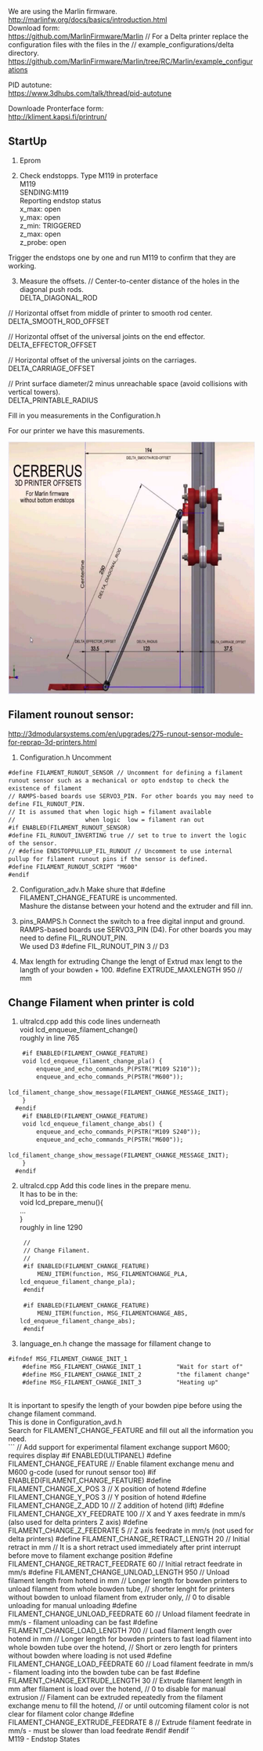We are using the Marlin firmware. <br>
http://marlinfw.org/docs/basics/introduction.html<br>
Download form: <br>
https://github.com/MarlinFirmware/Marlin
// For a Delta printer replace the configuration files with the files in the
// example_configurations/delta directory.
https://github.com/MarlinFirmware/Marlin/tree/RC/Marlin/example_configurations

PID autotune: <br> 
https://www.3dhubs.com/talk/thread/pid-autotune

Downloade Pronterface form: <br>
http://kliment.kapsi.fi/printrun/


## StartUp<br> 
1. Eprom 

2. Check endstopps. Type M119 in proterface <br> 
M119 <br>
SENDING:M119 <br>
Reporting endstop status <br>
x_max: open <br>
y_max: open <br>
z_min: TRIGGERED <br>
z_max: open <br>
z_probe: open <br>

Trigger the endstops one by one and run M119 to confirm that they are working. <br> 

3. Measure the offsets. 
// Center-to-center distance of the holes in the diagonal push rods. <br>
DELTA_DIAGONAL_ROD

// Horizontal offset from middle of printer to smooth rod center. <br>
DELTA_SMOOTH_ROD_OFFSET

// Horizontal offset of the universal joints on the end effector. <br>
DELTA_EFFECTOR_OFFSET

// Horizontal offset of the universal joints on the carriages. <br>
DELTA_CARRIAGE_OFFSET

// Print surface diameter/2 minus unreachable space (avoid collisions with vertical towers). <br>
DELTA_PRINTABLE_RADIUS

Fill in you measurements in the Configuration.h 

For our printer we have this masurements. 

<a href="url"><img src="https://github.com/OleIdole/Kossel-XL-DIY-3D-printer/blob/master/Pictures/Kossel_Calibration.png" align="center" height="515" width="662" ></a> <br>

## Filament rounout sensor: <br> 
http://3dmodularsystems.com/en/upgrades/275-runout-sensor-module-for-reprap-3d-printers.html


1. Configuration.h
Uncomment 
```
#define FILAMENT_RUNOUT_SENSOR // Uncomment for defining a filament runout sensor such as a mechanical or opto endstop to check the existence of filament
// RAMPS-based boards use SERVO3_PIN. For other boards you may need to define FIL_RUNOUT_PIN.
// It is assumed that when logic high = filament available
//                    when logic  low = filament ran out
#if ENABLED(FILAMENT_RUNOUT_SENSOR)
#define FIL_RUNOUT_INVERTING true // set to true to invert the logic of the sensor.
// #define ENDSTOPPULLUP_FIL_RUNOUT // Uncomment to use internal pullup for filament runout pins if the sensor is defined.
#define FILAMENT_RUNOUT_SCRIPT "M600"
#endif
```

2. Configuration_adv.h 
Make shure that  #define FILAMENT_CHANGE_FEATURE is uncommented. <br> 
Mashure the distanse between your hotend and the extruder and fill inn. 

3. pins_RAMPS.h 
Connect the switch to a free digital innput and ground. 
RAMPS-based boards use SERVO3_PIN (D4). For other boards you may need to define FIL_RUNOUT_PIN.<br>
We used D3 
#define FIL_RUNOUT_PIN      3 // D3

4. Max length for extruding
Change the lengt of Extrud max lengt to the langth of your bowden + 100. 
#define EXTRUDE_MAXLENGTH 950 // mm 

## Change Filament when printer is cold 
1. ultralcd.cpp
add this code lines underneath <br>
void lcd_enqueue_filament_change()<br>
roughly in line 765 <br> 

```
    #if ENABLED(FILAMENT_CHANGE_FEATURE)
    void lcd_enqueue_filament_change_pla() { 
        enqueue_and_echo_commands_P(PSTR("M109 S210"));
        enqueue_and_echo_commands_P(PSTR("M600"));
        lcd_filament_change_show_message(FILAMENT_CHANGE_MESSAGE_INIT);      
    }    
  #endif
    #if ENABLED(FILAMENT_CHANGE_FEATURE)
    void lcd_enqueue_filament_change_abs() { 
        enqueue_and_echo_commands_P(PSTR("M109 S240"));
        enqueue_and_echo_commands_P(PSTR("M600"));
        lcd_filament_change_show_message(FILAMENT_CHANGE_MESSAGE_INIT);      
    }    
  #endif
 ```
2. ultralcd.cpp
Add this code lines in the prepare menu. <br>
It has to be in the: <br>
void lcd_prepare_menu(){<br>
... <br>
} <br>
roughly in line 1290 <br> 
   ```
    // 
    // Change Filament.  
    //
    #if ENABLED(FILAMENT_CHANGE_FEATURE)
        MENU_ITEM(function, MSG_FILAMENTCHANGE_PLA, lcd_enqueue_filament_change_pla);
    #endif
    
    #if ENABLED(FILAMENT_CHANGE_FEATURE)
        MENU_ITEM(function, MSG_FILAMENTCHANGE_ABS, lcd_enqueue_filament_change_abs);
    #endif
   ```
    
3.  language_en.h 
change the massage for fillament change to<br>
```
#ifndef MSG_FILAMENT_CHANGE_INIT_1
    #define MSG_FILAMENT_CHANGE_INIT_1          "Wait for start of"
    #define MSG_FILAMENT_CHANGE_INIT_2          "the filament change"
    #define MSG_FILAMENT_CHANGE_INIT_3          "Heating up"
```

<br>
It is inportant to spesify the length of your bowden pipe before using the change filament command. <br>
This is done in Configuration_avd.h <br>
Search for FILAMENT_CHANGE_FEATURE and fill out all the information you need. <br>
```
// Add support for experimental filament exchange support M600; requires display
#if ENABLED(ULTIPANEL)
  #define FILAMENT_CHANGE_FEATURE             // Enable filament exchange menu and M600 g-code (used for runout sensor too)
  #if ENABLED(FILAMENT_CHANGE_FEATURE)
    #define FILAMENT_CHANGE_X_POS 3             // X position of hotend
    #define FILAMENT_CHANGE_Y_POS 3             // Y position of hotend
    #define FILAMENT_CHANGE_Z_ADD 10            // Z addition of hotend (lift)
    #define FILAMENT_CHANGE_XY_FEEDRATE 100     // X and Y axes feedrate in mm/s (also used for delta printers Z axis)
    #define FILAMENT_CHANGE_Z_FEEDRATE 5        // Z axis feedrate in mm/s (not used for delta printers)
    #define FILAMENT_CHANGE_RETRACT_LENGTH 20    // Initial retract in mm
                                                // It is a short retract used immediately after print interrupt before move to filament exchange position
    #define FILAMENT_CHANGE_RETRACT_FEEDRATE 60 // Initial retract feedrate in mm/s
    #define FILAMENT_CHANGE_UNLOAD_LENGTH 950   // Unload filament length from hotend in mm
                                                // Longer length for bowden printers to unload filament from whole bowden tube,
                                                // shorter lenght for printers without bowden to unload filament from extruder only,
                                                // 0 to disable unloading for manual unloading
    #define FILAMENT_CHANGE_UNLOAD_FEEDRATE 60  // Unload filament feedrate in mm/s - filament unloading can be fast
    #define FILAMENT_CHANGE_LOAD_LENGTH 700     // Load filament length over hotend in mm
                                                // Longer length for bowden printers to fast load filament into whole bowden tube over the hotend,
                                                // Short or zero length for printers without bowden where loading is not used
    #define FILAMENT_CHANGE_LOAD_FEEDRATE 60    // Load filament feedrate in mm/s - filament loading into the bowden tube can be fast
    #define FILAMENT_CHANGE_EXTRUDE_LENGTH 30   // Extrude filament length in mm after filament is load over the hotend,
                                                // 0 to disable for manual extrusion
                                                // Filament can be extruded repeatedly from the filament exchange menu to fill the hotend,
                                                // or until outcoming filament color is not clear for filament color change
    #define FILAMENT_CHANGE_EXTRUDE_FEEDRATE 8  // Extrude filament feedrate in mm/s - must be slower than load feedrate
  #endif
#endif
``


<br> 
M119 - Endstop States
